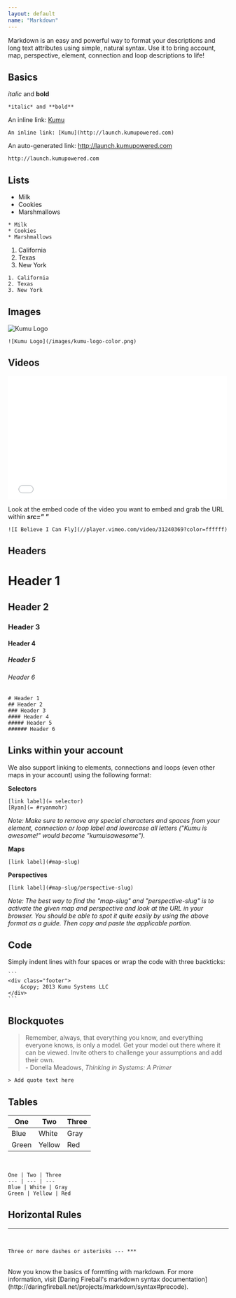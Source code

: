 ```yaml
---
layout: default
name: "Markdown"
---
```


Markdown is an easy and powerful way to format your descriptions and long text attributes using simple, natural syntax. Use it to bring account, map, perspective, element, connection and loop descriptions to life!

## Basics

*italic* and **bold**

```
*italic* and **bold**
```

An inline link: [Kumu](http://launch.kumupowered.com)

```
An inline link: [Kumu](http://launch.kumupowered.com)
```

An auto-generated link: <a href="http://launch.kumupowered.com">http://launch.kumupowered.com</a>

```
http://launch.kumupowered.com
```

## Lists

* Milk
* Cookies
* Marshmallows

```
* Milk
* Cookies
* Marshmallows
```

1. California
2. Texas
3. New York

```
1. California
2. Texas
3. New York
```

## Images

![Kumu Logo](/images/kumu-logo-color.png)

```
![Kumu Logo](/images/kumu-logo-color.png)
```


## Videos

<iframe src="//player.vimeo.com/video/31240369?color=ffffff" width="500" height="281" frameborder="0" webkitallowfullscreen mozallowfullscreen allowfullscreen></iframe>

Look at the embed code of the video you want to embed and grab the URL within ***src=" "***

    ![I Believe I Can Fly](//player.vimeo.com/video/31240369?color=ffffff)

## Headers

# Header 1
## Header 2
### Header 3
#### Header 4
##### Header 5
###### Header 6

    # Header 1
    ## Header 2
    ### Header 3
    #### Header 4
    ##### Header 5
    ###### Header 6

## Links within your account
We also support linking to elements, connections and loops (even other maps in your account) using the following format:

**Selectors**

    [link label](= selector)
    [Ryan](= #ryanmohr)

*Note: Make sure to remove any special characters and spaces from your element, connection or loop label and lowercase all letters ("Kumu is awesome!" would become "kumuisawesome").*

**Maps**

    [link label](#map-slug)

**Perspectives**

    [link label](#map-slug/perspective-slug)

*Note: The best way to find the "map-slug" and "perspective-slug" is to activate the given map and perspective and look at the URL in your browser. You should be able to spot it quite easily by using the above format as a guide. Then copy and paste the applicable portion.*

## Code

Simply indent lines with four spaces or wrap the code with three backticks:

    ```
    <div class="footer">
        &copy; 2013 Kumu Systems LLC
    </div>
    ```


## Blockquotes

> Remember, always, that everything you know, and everything everyone knows, is only a model. Get your model out there where it can be viewed. Invite others to challenge your assumptions and add their own. <br />- Donella Meadows, *Thinking in Systems: A Primer*

    > Add quote text here

## Tables

One | Two | Three
--- | --- | ---
Blue | White | Gray
Green | Yellow | Red
<br />

```
One | Two | Three
--- | --- | ---
Blue | White | Gray
Green | Yellow | Red
```

## Horizontal Rules

***
<br />

    Three or more dashes or asterisks --- ***

<br />
Now you know the basics of formtting with markdown. For more information, visit [Daring Fireball's markdown syntax documentation](http://daringfireball.net/projects/markdown/syntax#precode).

